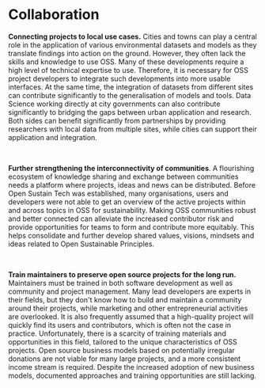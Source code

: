 # Collaboration

**Connecting projects to local use cases.** Cities and towns can play a central role in the application of various environmental datasets and models as they translate findings into action on the ground. However, they often lack the skills and knowledge to use OSS. Many of these developments require a high level of technical expertise to use. Therefore, it is necessary for OSS project developers to integrate such developments into more usable interfaces. At the same time, the integration of datasets from different sites can contribute significantly to the generalisation of models and tools. Data Science working directly at city governments can also contribute significantly to bridging the gaps between urban application and research. Both sides can benefit significantly from partnerships by providing researchers with local data from multiple sites, while cities can support their application and integration. 

<br />

**Further strengthening the interconnectivity of communities**. A flourishing ecosystem of knowledge sharing and exchange between communities needs a platform where projects, ideas and news can be distributed. Before Open Sustain Tech was established, many organisations, users and developers were not able to get an overview of the active projects within and across topics in OSS for sustainability. Making OSS communities robust and better connected can alleviate the increased contributor risk and provide opportunities for teams to form and contribute more equitably. This helps consolidate and further develop shared values, visions, mindsets and ideas related to Open Sustainable Principles.

<br />

**Train maintainers to preserve open source projects for the long run.** Maintainers must be trained in both software development as well as community and project management. Many lead developers are experts in their fields, but they don't know how to build and maintain a community around their projects, while marketing and other entrepreneurial activities are overlooked. It is also frequently assumed that a high-quality project will quickly find its users and contributors, which is often not the case in practice. Unfortunately, there is a scarcity of training materials and opportunities in this field, tailored to the unique characteristics of OSS projects. Open source business models based on potentially irregular donations are not viable for many large projects, and a more consistent income stream is required. Despite the increased adoption of new business models, documented approaches and training opportunities are still lacking.
